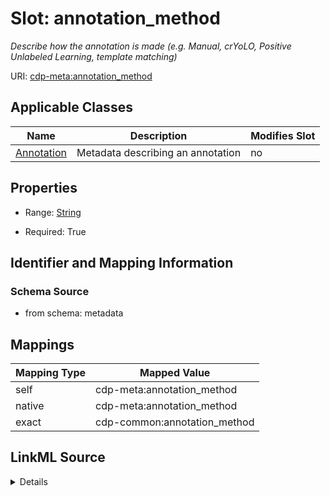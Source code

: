 

# Slot: annotation_method


_Describe how the annotation is made (e.g. Manual, crYoLO, Positive Unlabeled Learning, template matching)_



URI: [cdp-meta:annotation_method](metadataannotation_method)



<!-- no inheritance hierarchy -->





## Applicable Classes

| Name | Description | Modifies Slot |
| --- | --- | --- |
| [Annotation](Annotation.md) | Metadata describing an annotation |  no  |







## Properties

* Range: [String](String.md)

* Required: True





## Identifier and Mapping Information







### Schema Source


* from schema: metadata




## Mappings

| Mapping Type | Mapped Value |
| ---  | ---  |
| self | cdp-meta:annotation_method |
| native | cdp-meta:annotation_method |
| exact | cdp-common:annotation_method |




## LinkML Source

<details>
```yaml
name: annotation_method
description: Describe how the annotation is made (e.g. Manual, crYoLO, Positive Unlabeled
  Learning, template matching)
from_schema: metadata
exact_mappings:
- cdp-common:annotation_method
rank: 1000
alias: annotation_method
owner: Annotation
domain_of:
- Annotation
range: string
required: true
inlined: true
inlined_as_list: true

```
</details>